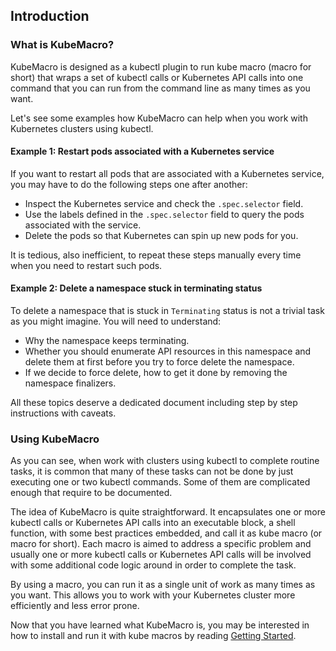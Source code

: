 ## Introduction

### What is KubeMacro?

KubeMacro is designed as a kubectl plugin to run kube macro (macro for short) that wraps a set of kubectl calls or Kubernetes API calls into one command that you can run from the command line as many times as you want.

Let's see some examples how KubeMacro can help when you work with Kubernetes clusters using kubectl.

#### Example 1: Restart pods associated with a Kubernetes service

If you want to restart all pods that are associated with a Kubernetes service, you may have to do the following steps one after another:
* Inspect the Kubernetes service and check the `.spec.selector` field.
* Use the labels defined in the `.spec.selector` field to query the pods associated with the service.
* Delete the pods so that Kubernetes can spin up new pods for you.

It is tedious, also inefficient, to repeat these steps manually every time when you need to restart such pods.

#### Example 2: Delete a namespace stuck in terminating status

To delete a namespace that is stuck in `Terminating` status is not a trivial task as you might imagine. You will need to understand:
* Why the namespace keeps terminating.
* Whether you should enumerate API resources in this namespace and delete them at first before you try to force delete the namespace.
* If we decide to force delete, how to get it done by removing the namespace finalizers.

All these topics deserve a dedicated document including step by step instructions with caveats.

### Using KubeMacro

As you can see, when work with clusters using kubectl to complete routine tasks, it is common that many of these tasks can not be done by just executing one or two kubectl commands. Some of them are complicated enough that require to be documented.

The idea of KubeMacro is quite straightforward. It encapsulates one or more kubectl calls or Kubernetes API calls into an executable block, a shell function, with some best practices embedded, and call it as kube macro (or macro for short). Each macro is aimed to address a specific problem and usually one or more kubectl calls or Kubernetes API calls will be involved with some additional code logic around in order to complete the task.

By using a macro, you can run it as a single unit of work as many times as you want. This allows you to work with your Kubernetes cluster more efficiently and less error prone.

Now that you have learned what KubeMacro is, you may be interested in how to install and run it with kube macros by reading [Getting Started](getting-started.md).